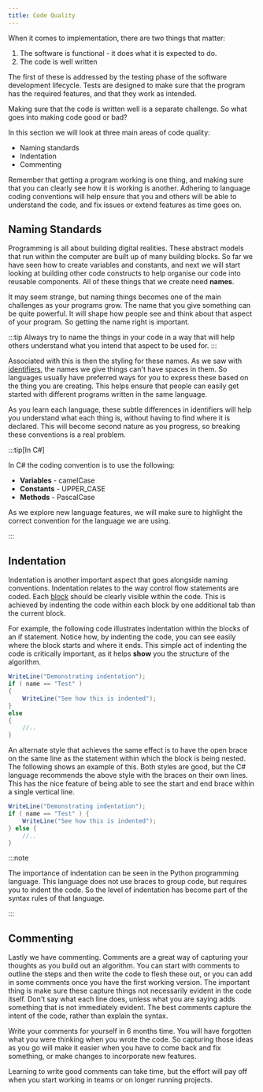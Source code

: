 ```yaml
---
title: Code Quality
---
```


When it comes to implementation, there are two things that matter:

1. The software is functional - it does what it is expected to do.
2. The code is well written

The first of these is addressed by the testing phase of the software development lifecycle. Tests are designed to make sure that the program has the required features, and that they work as intended.

Making sure that the code is written well is a separate challenge. So what goes into making code good or bad?

In this section we will look at three main areas of code quality:

- Naming standards
- Indentation
- Commenting

Remember that getting a program working is one thing, and making sure that you can clearly see how it is working is another. Adhering to language coding conventions will help ensure that you and others will be able to understand the code, and fix issues or extend features as time goes on.

## Naming Standards

Programming is all about building digital realities. These abstract models that run within the computer are built up of many building blocks. So far we have seen how to create variables and constants, and next we will start looking at building other code constructs to help organise our code into reusable components. All of these things that we create need **names**.

It may seem strange, but naming things becomes one of the main challenges as your programs grow. The name that you give something can be quite powerful. It will shape how people see and think about that aspect of your program. So getting the name right is important.

:::tip
Always try to name the things in your code in a way that will help others understand what you intend that aspect to be used for.
:::

Associated with this is then the styling for these names. As we saw with [identifiers](../../../2-communicating-syntax/1-concepts/04-identifier), the names we give things can't have spaces in them. So languages usually have preferred ways for you to express these based on the thing you are creating. This helps ensure that people can easily get started with different programs written in the same language.

As you learn each language, these subtle differences in identifiers will help you understand what each thing is, without having to find where it is declared. This will become second nature as you progress, so breaking these conventions is a real problem.

  :::tip[In C#]

In C# the coding convention is to use the following:

- **Variables** - camelCase
- **Constants** - UPPER_CASE
- **Methods** - PascalCase

As we explore new language features, we will make sure to highlight the correct convention for the language we are using.

:::

## Indentation

Indentation is another important aspect that goes alongside naming conventions. Indentation relates to the way control flow statements are coded. Each [block](../../../3-control-flow/1-concepts/02-0-compound-statement) should be clearly visible within the code. This is achieved by indenting the code within each block by one additional tab than the current block.

For example, the following code illustrates indentation within the blocks of an if statement. Notice how, by indenting the code, you can see easily where the block starts and where it ends. This simple act of indenting the code is critically important, as it helps **show** you the structure of the algorithm.

```csharp
WriteLine("Demonstrating indentation");
if ( name == "Test" )
{
    WriteLine("See how this is indented");
}
else
{
    //..
}
```

An alternate style that achieves the same effect is to have the open brace on the same line as the statement within which the block is being nested. The following shows an example of this. Both styles are good, but the C# language recommends the above style with the braces on their own lines. This has the nice feature of being able to see the start and end brace within a single vertical line.

```csharp
WriteLine("Demonstrating indentation");
if ( name == "Test" ) {
    WriteLine("See how this is indented");
} else {
    //..
}
```

:::note

The importance of indentation can be seen in the Python programming language. This language does not use braces to group code, but requires you to indent the code. So the level of indentation has become part of the syntax rules of that language.

:::

## Commenting

Lastly we have commenting. Comments are a great way of capturing your thoughts as you build out an algorithm. You can start with comments to outline the steps and then write the code to flesh these out, or you can add in some comments once you have the first working version. The important thing is make sure these capture things not necessarily evident in the code itself. Don't say what each line does, unless what you are saying adds something that is not immediately evident. The best comments capture the intent of the code, rather than explain the syntax.

Write your comments for yourself in 6 months time. You will have forgotten what you were thinking when you wrote the code. So capturing those ideas as you go will make it easier when you have to come back and fix something, or make changes to incorporate new features.

Learning to write good comments can take time, but the effort will pay off when you start working in teams or on longer running projects.

